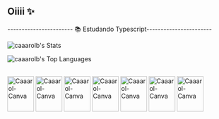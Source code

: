 ##  Oiiii ✨

----------------------- 📚 Estudando Typescript-----------------------

 
![caaarolb's Stats](https://github-readme-stats.vercel.app/api?username=caaarolb&theme=dracula&show_icons=true&hide_border=true&count_private=true)


![caaarolb's Top Languages](https://github-readme-stats.vercel.app/api/top-langs/?username=caaarolb&theme=dracula&show_icons=true&hide_border=true&layout=compact)


<div style="display: inline_block"><br>
<img align="center" alt= "Caaarol-Canva" height="80" width="60" src="https://cdn.jsdelivr.net/gh/devicons/devicon@latest/icons/canva/canva-original.svg" /> 
<img align="center" alt= "Caaarol-Canva" height="80" width="60" src="https://cdn.jsdelivr.net/gh/devicons/devicon@latest/icons/java/java-plain-wordmark.svg" />
<img align="center" alt= "Caaarol-Canva" height="80" width="60" src="https://cdn.jsdelivr.net/gh/devicons/devicon@latest/icons/javascript/javascript-original.svg" />
<img align="center" alt= "Caaarol-Canva" height="80" width="60" src="https://cdn.jsdelivr.net/gh/devicons/devicon@latest/icons/css3/css3-original.svg" />
<img align="center" alt= "Caaarol-Canva" height="80" width="60" src="https://cdn.jsdelivr.net/gh/devicons/devicon@latest/icons/html5/html5-original.svg" />
<img align="center" alt= "Caaarol-Canva" height="80" width="60" src="https://cdn.jsdelivr.net/gh/devicons/devicon@latest/icons/typescript/typescript-original.svg" />
<img align="center" alt= "Caaarol-Canva" height="80" width="60"  src="https://cdn.jsdelivr.net/gh/devicons/devicon@latest/icons/mysql/mysql-original.svg" />
          
          
          
          
          
          
          
</div>          
          
          
          

